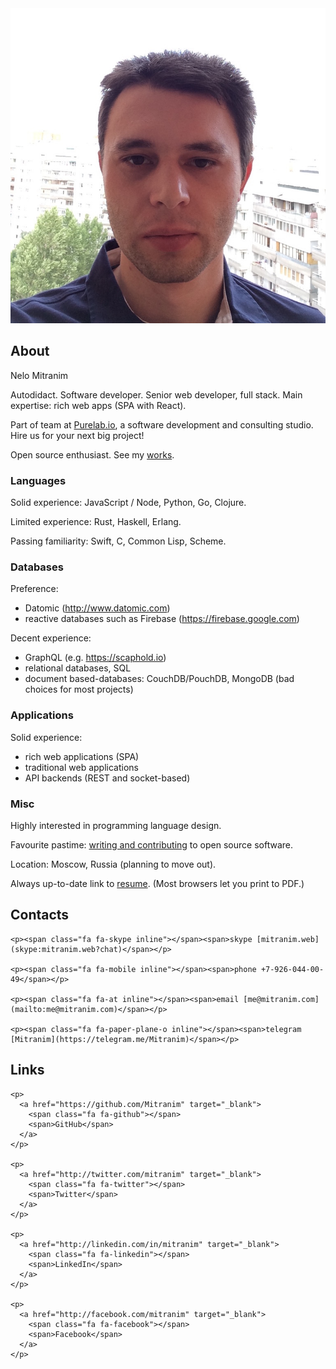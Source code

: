 <div class="float-right width-25">
  <img src="/images/face-square.jpg">
</div>

## About

Nelo Mitranim

Autodidact. Software developer. Senior web developer, full stack. Main
expertise: rich web apps (SPA with React).

Part of team at [Purelab.io](http://purelab.io), a software development and
consulting studio. Hire us for your next big project!

Open source enthusiast. See my [works](/works/).

### Languages

Solid experience: JavaScript / Node, Python, Go, Clojure.

Limited experience: Rust, Haskell, Erlang.

Passing familiarity: Swift, C, Common Lisp, Scheme.

### Databases

Preference:
  * Datomic (http://www.datomic.com)
  * reactive databases such as Firebase (https://firebase.google.com)

Decent experience:
  * GraphQL (e.g. https://scaphold.io)
  * relational databases, SQL
  * document based-databases: CouchDB/PouchDB, MongoDB (bad choices for most projects)

### Applications

Solid experience:
  * rich web applications (SPA)
  * traditional web applications
  * API backends (REST and socket-based)

### Misc

Highly interested in programming language design.

Favourite pastime: [writing and contributing](/works/) to open source software.

Location: Moscow, Russia (planning to move out).

Always up-to-date link to
<a href="/resume/" target="_blank">resume</a>.
(Most browsers let you print to PDF.)

<div class="md-flex-row">
  <div class="md-flex-1">
    <h2 id="contacts">Contacts</h2>

    <p><span class="fa fa-skype inline"></span><span>skype [mitranim.web](skype:mitranim.web?chat)</span></p>

    <p><span class="fa fa-mobile inline"></span><span>phone +7-926-044-00-49</span></p>

    <p><span class="fa fa-at inline"></span><span>email [me@mitranim.com](mailto:me@mitranim.com)</span></p>

    <p><span class="fa fa-paper-plane-o inline"></span><span>telegram [Mitranim](https://telegram.me/Mitranim)</span></p>
  </div>

  <div class="md-flex-1">
    <h2 id="links">Links</h2>

    <p>
      <a href="https://github.com/Mitranim" target="_blank">
        <span class="fa fa-github"></span>
        <span>GitHub</span>
      </a>
    </p>

    <p>
      <a href="http://twitter.com/mitranim" target="_blank">
        <span class="fa fa-twitter"></span>
        <span>Twitter</span>
      </a>
    </p>

    <p>
      <a href="http://linkedin.com/in/mitranim" target="_blank">
        <span class="fa fa-linkedin"></span>
        <span>LinkedIn</span>
      </a>
    </p>

    <p>
      <a href="http://facebook.com/mitranim" target="_blank">
        <span class="fa fa-facebook"></span>
        <span>Facebook</span>
      </a>
    </p>
  </div>
</div>
